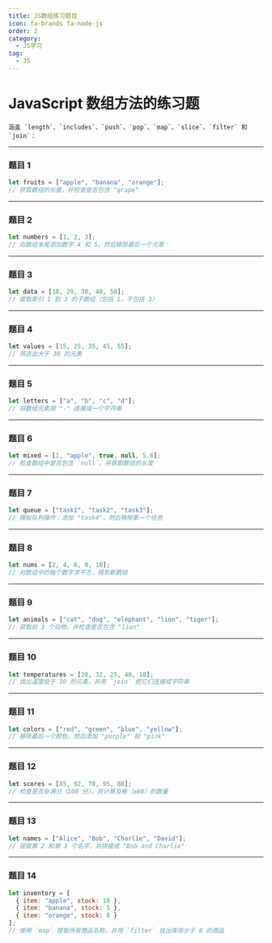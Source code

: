 ```yaml
---
title: JS数组练习题目
icon: fa-brands fa-node-js
order: 2
category:
  - JS学习
tag:
  - JS
---
```





# JavaScript 数组方法的练习题

```
涵盖 `length`、`includes`、`push`、`pop`、`map`、`slice`、`filter` 和 `join`：
```

---

### **题目 1**  
```javascript
let fruits = ["apple", "banana", "orange"];
// 获取数组的长度，并检查是否包含 "grape"
```

---

### **题目 2**  
```javascript
let numbers = [1, 2, 3];
// 向数组末尾添加数字 4 和 5，然后移除最后一个元素
```

---

### **题目 3**
```javascript
let data = [10, 20, 30, 40, 50];
// 提取索引 1 到 3 的子数组（包括 1，不包括 3）
```

---

### **题目 4**
```javascript
let values = [15, 25, 35, 45, 55];
// 筛选出大于 30 的元素
```

---

### **题目 5**
```javascript
let letters = ["a", "b", "c", "d"];
// 将数组元素用 "-" 连接成一个字符串
```

---

### **题目 6**
```javascript
let mixed = [1, "apple", true, null, 5.6];
// 检查数组中是否包含 `null`，并获取数组的长度
```

---

### **题目 7**
```javascript
let queue = ["task1", "task2", "task3"];
// 模拟队列操作：添加 "task4"，然后移除第一个任务
```

---

### **题目 8**
```javascript
let nums = [2, 4, 6, 8, 10];
// 对数组中的每个数字求平方，得到新数组
```

---

### **题目 9**
```javascript
let animals = ["cat", "dog", "elephant", "lion", "tiger"];
// 获取前 3 个动物，并检查是否包含 "lion"
```

---

### **题目 10**
```javascript
let temperatures = [28, 32, 25, 40, 18];
// 找出温度低于 30 的元素，并用 `join` 把它们连接成字符串
```

---

### **题目 11**
```javascript
let colors = ["red", "green", "blue", "yellow"];
// 移除最后一个颜色，然后添加 "purple" 和 "pink"
```

---

### **题目 12**
```javascript
let scores = [85, 92, 78, 95, 88];
// 检查是否有满分（100 分），并计算及格（≥60）的数量
```

---

### **题目 13**
```javascript
let names = ["Alice", "Bob", "Charlie", "David"];
// 提取第 2 和第 3 个名字，并拼接成 "Bob and Charlie"
```

---

### **题目 14**
```javascript
let inventory = [
  { item: "apple", stock: 10 },
  { item: "banana", stock: 5 },
  { item: "orange", stock: 8 }
];
// 使用 `map` 提取所有商品名称，并用 `filter` 找出库存少于 8 的商品
```